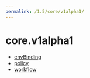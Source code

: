 ```yaml
---
permalink: /1.5/core/v1alpha1/
---
```


# core.v1alpha1



* [envBinding](envBinding.md)
* [policy](policy.md)
* [workflow](workflow.md)